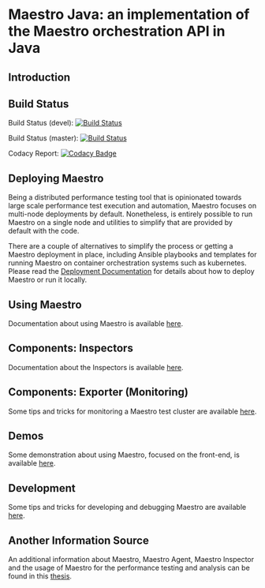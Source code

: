 Maestro Java: an implementation of the Maestro orchestration API in Java
============


Introduction
----


Build Status
----
Build Status (devel): [![Build Status](https://travis-ci.org/maestro-performance/maestro-java.svg?branch=devel)](https://travis-ci.org/maestro-performance/maestro-java)

Build Status (master): [![Build Status](https://travis-ci.org/maestro-performance/maestro-java.svg?branch=master)](https://travis-ci.org/maestro-performance/maestro-java)

Codacy Report: [![Codacy Badge](https://api.codacy.com/project/badge/Grade/ddaacf55e38140bb82aa15f02f158164)](https://www.codacy.com/app/orpiske/maestro-java?utm_source=github.com&amp;utm_medium=referral&amp;utm_content=orpiske/maestro-java&amp;utm_campaign=Badge_Grade)


Deploying Maestro
----

Being a distributed performance testing tool that is opinionated towards large scale performance test execution and 
automation, Maestro focuses on multi-node deployments by default. Nonetheless, is entirely possible to run Maestro on a 
single node and utilities to simplify that are provided by default with the code. 

There are a couple of alternatives to simplify the process or getting a Maestro deployment in place, including Ansible 
playbooks and templates for running Maestro on container orchestration systems such as kubernetes. Please read the 
[Deployment Documentation](extra/doc/Deployment.md) for details about how to deploy Maestro or run it locally.

Using Maestro
---- 

Documentation about using Maestro is available [here](extra/doc/Using.md).


Components: Inspectors
---- 

Documentation about the Inspectors is available [here](extra/doc/Inspectors.md).


Components: Exporter (Monitoring)
---- 

Some tips and tricks for monitoring a Maestro test cluster are available [here](extra/doc/Monitoring.md).


Demos
---- 

Some demonstration about using Maestro, focused on the front-end, is available [here](extra/doc/Demos.md).


Development
---- 

Some tips and tricks for developing and debugging Maestro are available [here](extra/doc/Development.md).


Another Information Source
----
An additional information about Maestro, Maestro Agent, Maestro Inspector and the usage of Maestro for 
the performance testing and analysis can be found in this [thesis](http://www.fit.vutbr.cz/study/DP/DP.php.cs?id=21191&file=t).
